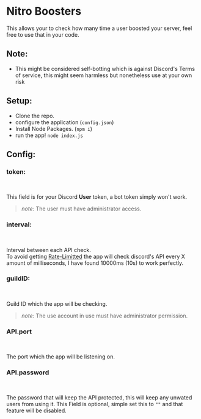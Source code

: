 # Nitro Boosters

This allows your to check how many time a user boosted your server, feel free to use that in your code.

## Note:
- This might be considered self-botting which is against Discord's Terms of service, this might seem harmless but  nonetheless use at your own risk

## Setup:
- Clone the repo.
- configure the application (`config.json`)
- Install Node Packages. (`npm i`)
- run the app! `node index.js`

## Config:

### token:
<br>

This field is for your Discord **User** token, a bot token simply won't work.
> *note:* The user must have administrator access.

### interval: 
<br>

Interval between each API check.<br>
To avoid getting [Rate-Limitted](https://en.wikipedia.org/wiki/Rate_limiting) the app will check discord's API every X amount of milliseconds, I have found 10000ms (10s) to work perfectly. 

### guildID:
<br>

Guild ID which the app will be checking.
> *note:* The use account in use must have administrator permission.


### API.port
<br>

The port which the app will be listening on.

### API.password
<br>

The password that will keep the API protected, this will keep any unwated users from using it.
This Field is optional, simple set this to `""` and that feature will be disabled.
